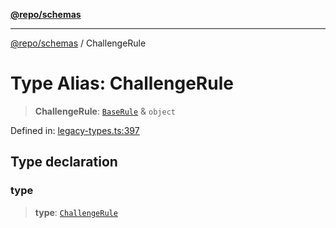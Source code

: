 [**@repo/schemas**](../README.md)

***

[@repo/schemas](../globals.md) / ChallengeRule

# Type Alias: ChallengeRule

> **ChallengeRule**: [`BaseRule`](BaseRule.md) & `object`

Defined in: [legacy-types.ts:397](https://github.com/alexqguo/drinking-board-game-v3/blob/675bd7febb3071dfc3dca88ee4e9928e0ed24aab/packages/schemas/src/legacy-types.ts#L397)

## Type declaration

### type

> **type**: [`ChallengeRule`](../enumerations/RuleType.md#challengerule)
